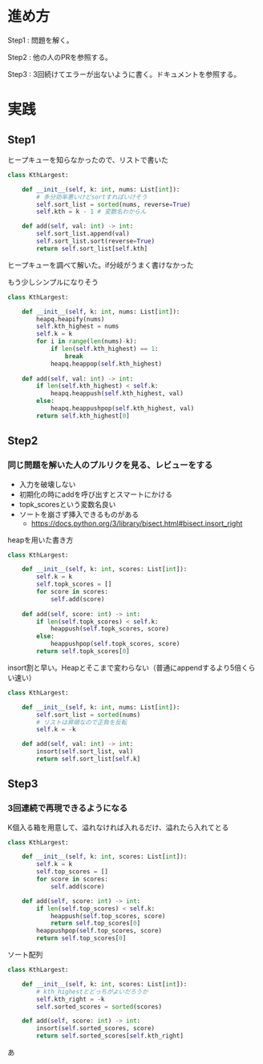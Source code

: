 # 進め方

Step1 : 問題を解く。

Step2 : 他の人のPRを参照する。

Step3 : 3回続けてエラーが出ないように書く。ドキュメントを参照する。

# 実践

## Step1

ヒープキューを知らなかったので、リストで書いた

```python
class KthLargest:

    def __init__(self, k: int, nums: List[int]):
        # 多分効率悪いけどsortすればいけそう
        self.sort_list = sorted(nums, reverse=True)
        self.kth = k - 1 # 変数名わからん

    def add(self, val: int) -> int:
        self.sort_list.append(val)
        self.sort_list.sort(reverse=True)
        return self.sort_list[self.kth]
```

ヒープキューを調べて解いた。if分岐がうまく書けなかった

もう少しシンプルになりそう

```python
class KthLargest:

    def __init__(self, k: int, nums: List[int]):
        heapq.heapify(nums)
        self.kth_highest = nums
        self.k = k
        for i in range(len(nums)-k):
            if len(self.kth_highest) == 1:
                break
            heapq.heappop(self.kth_highest)
            
    def add(self, val: int) -> int:
        if len(self.kth_highest) < self.k:
            heapq.heappush(self.kth_highest, val)
        else:
            heapq.heappushpop(self.kth_highest, val)
        return self.kth_highest[0]
```

## Step2

### 同じ問題を解いた人のプルリクを見る、レビューをする

- 入力を破壊しない
- 初期化の時にaddを呼び出すとスマートにかける
- topk_scoresという変数名良い
- ソートを崩さず挿入できるものがある
    - https://docs.python.org/3/library/bisect.html#bisect.insort_right

heapを用いた書き方

```python
class KthLargest:

    def __init__(self, k: int, scores: List[int]):
        self.k = k
        self.topk_scores = []
        for score in scores:
            self.add(score)
        
    def add(self, score: int) -> int:
        if len(self.topk_scores) < self.k:
            heappush(self.topk_scores, score)
        else:
            heappushpop(self.topk_scores, score)
        return self.topk_scores[0]
```

insort割と早い。Heapとそこまで変わらない（普通にappendするより5倍くらい速い）

```python
class KthLargest:

    def __init__(self, k: int, nums: List[int]):
        self.sort_list = sorted(nums)
        # リストは昇順なので正負を反転
        self.k = -k 

    def add(self, val: int) -> int:
        insort(self.sort_list, val)
        return self.sort_list[self.k]
```

## Step3

### 3回連続で再現できるようになる

K個入る箱を用意して、溢れなければ入れるだけ、溢れたら入れてとる

```python
class KthLargest:

    def __init__(self, k: int, scores: List[int]):
        self.k = k
        self.top_scores = []
        for score in scores:
            self.add(score)

    def add(self, score: int) -> int:
        if len(self.top_scores) < self.k:
            heappush(self.top_scores, score)
            return self.top_scores[0]
        heappushpop(self.top_scores, score)
        return self.top_scores[0]
```

ソート配列

```python
class KthLargest:

    def __init__(self, k: int, scores: List[int]):
        # kth_highestとどっちがよいだろうか
        self.kth_right = -k
        self.sorted_scores = sorted(scores)

    def add(self, score: int) -> int:
        insort(self.sorted_scores, score)
        return self.sorted_scores[self.kth_right]
```

あ
